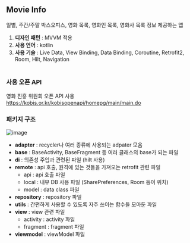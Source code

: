 ## Movie Info
일별, 주간/주말 박스오피스, 영화 목록, 영화인 목록, 영화사 목록 정보 제공하는 앱

1. **디자인 패턴** : MVVM 적용
2. **사용 언어** : kotlin
3. **사용 기술** : Live Data, View Binding, Data Binding, Coroutine, Retrofit2, Room, Hilt, Navigation <br/> <br/>

### 사용 오픈 API
영화 진흥 위원회 오픈 API 사용 
https://kobis.or.kr/kobisopenapi/homepg/main/main.do

### 패키지 구조
![image](https://github.com/haeun0877/MovieInfo/assets/70643208/9dfa3903-b657-4bbe-a767-81f81039a451)
- **adapter** : recycler나 여러 종류에 사용되는 adpater 모음
- **base** : BaseActivity, BaseFragment 등 여러 클래스의 base가 되는 파일
- **di** : 의존성 주입과 관련된 파일 (hilt 사용)
- **remote** : api 호출, 원격에 있는 것들을 가져오는 retrofit 관련 파일
    - api : api 호출 파일
    - local : 내부 DB 사용 파일 (SharePreferences, Room 등이 위치)
    - model : data class 파일
- **repository** : repository 파일
- **utils** : 간편하게 사용할 수 있도록 자주 쓰이는 함수들 모아둔 파일
- **view** : view 관련 파일
    - activity : activity 파일
    - fragment : fragment 파일
- **viewmodel** : viewModel 파일

